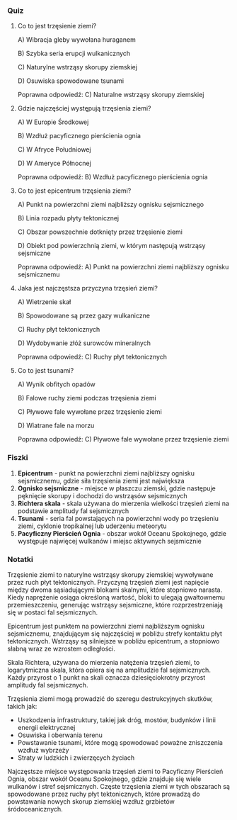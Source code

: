  ### Quiz

1. Co to jest trzęsienie ziemi?

   A) Wibracja gleby wywołana huraganem

   B) Szybka seria erupcji wulkanicznych

   C) Naturylne wstrząsy skorupy ziemskiej

   D) Osuwiska spowodowane tsunami

   Poprawna odpowiedź: C) Naturalne wstrząsy skorupy ziemskiej

2. Gdzie najczęściej występują trzęsienia ziemi?

   A) W Europie Środkowej

   B) Wzdłuż pacyficznego pierścienia ognia

   C) W Afryce Południowej

   D) W Ameryce Północnej

   Poprawna odpowiedź: B) Wzdłuż pacyficznego pierścienia ognia

3. Co to jest epicentrum trzęsienia ziemi?

   A) Punkt na powierzchni ziemi najbliższy ognisku sejsmicznego

   B) Linia rozpadu płyty tektonicznej

   C) Obszar powszechnie dotknięty przez trzęsienie ziemi

   D) Obiekt pod powierzchnią ziemi, w którym następują wstrząsy sejsmiczne

   Poprawna odpowiedź: A) Punkt na powierzchni ziemi najbliższy ognisku sejsmicznemu

4. Jaka jest najczęstsza przyczyna trzęsień ziemi?

   A) Wietrzenie skał

   B) Spowodowane są przez gazy wulkaniczne

   C) Ruchy płyt tektonicznych

   D) Wydobywanie złóż surowców mineralnych

   Poprawna odpowiedź: C) Ruchy płyt tektonicznych

5. Co to jest tsunami?

   A) Wynik obfitych opadów

   B) Falowe ruchy ziemi podczas trzęsienia ziemi

   C) Pływowe fale wywołane przez trzęsienie ziemi

   D) Wiatrane fale na morzu

   Poprawna odpowiedź: C) Pływowe fale wywołane przez trzęsienie ziemi

### Fiszki

1. **Epicentrum** - punkt na powierzchni ziemi najbliższy ognisku sejsmicznemu, gdzie siła trzęsienia ziemi jest największa
2. **Ognisko sejsmiczne** - miejsce w płaszczu ziemski, gdzie następuje pęknięcie skorupy i dochodzi do wstrząsów sejsmicznych
3. **Richtera skala** - skala używana do mierzenia wielkości trzęsień ziemi na podstawie amplitudy fal sejsmicznych
4. **Tsunami** - seria fal powstających na powierzchni wody po trzęsieniu ziemi, cyklonie tropikalnej lub uderzeniu meteorytu
5. **Pacyficzny Pierścień Ognia** - obszar wokół Oceanu Spokojnego, gdzie występuje najwięcej wulkanów i miejsc aktywnych sejsmicznie

### Notatki

Trzęsienie ziemi to naturylne wstrząsy skorupy ziemskiej wywoływane przez ruch płyt tektonicznych. Przyczyną trzęsień ziemi jest napięcie między dwoma sąsiadującymi blokami skalnymi, które stopniowo narasta. Kiedy naprężenie osiąga określoną wartość, bloki to ulegają gwałtownemu przemieszczeniu, generując wstrząsy sejsmiczne, które rozprzestrzeniają się w postaci fal sejsmicznych.

Epicentrum jest punktem na powierzchni ziemi najbliższym ognisku sejsmicznemu, znajdującym się najczęściej w pobliżu strefy kontaktu płyt tektonicznych. Wstrząsy są silniejsze w pobliżu epicentrum, a stopniowo słabną wraz ze wzrostem odległości.

Skala Richtera, używana do mierzenia natężenia trzęsień ziemi, to logarytmiczna skala, która opiera się na amplitudzie fal sejsmicznych. Każdy przyrost o 1 punkt na skali oznacza dziesięciokrotny przyrost amplitudy fal sejsmicznych.

Trzęsienia ziemi mogą prowadzić do szeregu destrukcyjnych skutków, takich jak:

- Uszkodzenia infrastruktury, takiej jak dróg, mostów, budynków i linii energii elektrycznej
- Osuwiska i oberwania terenu
- Powstawanie tsunami, które mogą spowodować poważne zniszczenia wzdłuż wybrzeży
- Straty w ludzkich i zwierzęcych życiach

Najczęstsze miejsce występowania trzęsień ziemi to Pacyficzny Pierścień Ognia, obszar wokół Oceanu Spokojnego, gdzie znajduje się wiele wulkanów i stref sejsmicznych. Częste trzęsienia ziemi w tych obszarach są spowodowane przez ruchy płyt tektonicznych, które prowadzą do powstawania nowych skorup ziemskiej wzdłuż grzbietów śródoceanicznych.